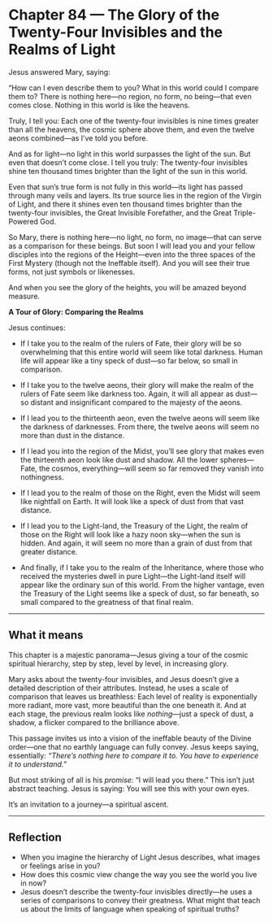 # Chapter 84 — The Glory of the Twenty-Four Invisibles and the Realms of Light

Jesus answered Mary, saying:

“How can I even describe them to you? What in this world could I compare them to? There is nothing here—no region, no form, no being—that even comes close. Nothing in this world is like the heavens.

Truly, I tell you:
Each one of the twenty-four invisibles is nine times greater than all the heavens, the cosmic sphere above them, and even the twelve aeons combined—as I’ve told you before.

And as for light—no light in this world surpasses the light of the sun. But even that doesn’t come close. I tell you truly:
The twenty-four invisibles shine ten thousand times brighter than the light of the sun in this world.

Even that sun’s true form is not fully in this world—its light has passed through many veils and layers. Its true source lies in the region of the Virgin of Light, and there it shines even ten thousand times brighter than the twenty-four invisibles, the Great Invisible Forefather, and the Great Triple-Powered God.

So Mary, there is nothing here—no light, no form, no image—that can serve as a comparison for these beings. But soon I will lead you and your fellow disciples into the regions of the Height—even into the three spaces of the First Mystery (though not the Ineffable itself). And you will see their true forms, not just symbols or likenesses.

And when you see the glory of the heights, you will be amazed beyond measure.

**A Tour of Glory: Comparing the Realms**

Jesus continues:

- If I take you to the realm of the rulers of Fate, their glory will be so overwhelming that this entire world will seem like total darkness. Human life will appear like a tiny speck of dust—so far below, so small in comparison.

- If I take you to the twelve aeons, their glory will make the realm of the rulers of Fate seem like darkness too. Again, it will all appear as dust—so distant and insignificant compared to the majesty of the aeons.

- If I lead you to the thirteenth aeon, even the twelve aeons will seem like the darkness of darknesses. From there, the twelve aeons will seem no more than dust in the distance.

- If I lead you into the region of the Midst, you’ll see glory that makes even the thirteenth aeon look like dust and shadow. All the lower spheres—Fate, the cosmos, everything—will seem so far removed they vanish into nothingness.

- If I lead you to the realm of those on the Right, even the Midst will seem like nightfall on Earth. It will look like a speck of dust from that vast distance.

- If I lead you to the Light-land, the Treasury of the Light, the realm of those on the Right will look like a hazy noon sky—when the sun is hidden. And again, it will seem no more than a grain of dust from that greater distance.

- And finally, if I take you to the realm of the Inheritance, where those who received the mysteries dwell in pure Light—the Light-land itself will appear like the ordinary sun of this world. From the higher vantage, even the Treasury of the Light seems like a speck of dust, so far beneath, so small compared to the greatness of that final realm.

---

## What it means

This chapter is a majestic panorama—Jesus giving a tour of the cosmic spiritual hierarchy, step by step, level by level, in increasing glory.

Mary asks about the twenty-four invisibles, and Jesus doesn’t give a detailed description of their attributes. Instead, he uses a scale of comparison that leaves us breathless:
Each level of reality is exponentially more radiant, more vast, more beautiful than the one beneath it. And at each stage, the previous realm looks like *nothing*—just a speck of dust, a shadow, a flicker compared to the brilliance above.

This passage invites us into a vision of the ineffable beauty of the Divine order—one that no earthly language can fully convey. Jesus keeps saying, essentially: *“There’s nothing here to compare it to. You have to experience it to understand.”*

But most striking of all is his *promise*: “I will lead you there.” This isn’t just abstract teaching. Jesus is saying:
You will see this with your own eyes.

It’s an invitation to a journey—a spiritual ascent.

---

## Reflection

* When you imagine the hierarchy of Light Jesus describes, what images or feelings arise in you?
* How does this cosmic view change the way you see the world you live in now?
* Jesus doesn’t describe the twenty-four invisibles directly—he uses a series of comparisons to convey their greatness. What might that teach us about the limits of language when speaking of spiritual truths?
